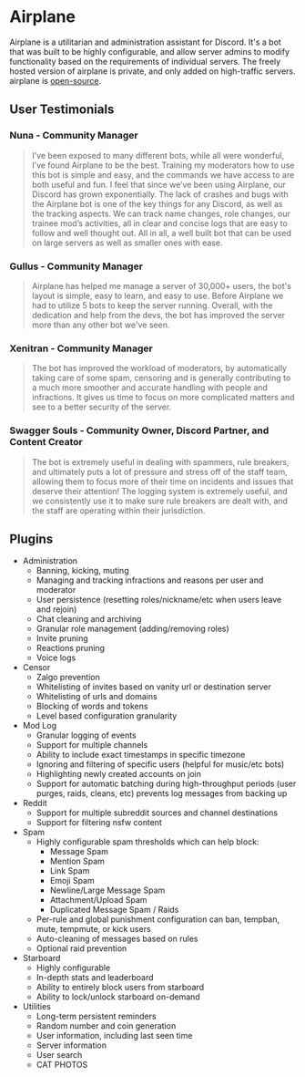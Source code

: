 # Airplane

Airplane is a utilitarian and administration assistant for Discord. It's a bot that was built to be highly configurable, and allow server admins to modify functionality based on the requirements of individual servers. The freely hosted version of airplane is private, and only added on high-traffic servers. airplane is [open-source](https://github.com/OGNova/airplane).

## User Testimonials

### Nuna - Community Manager

> I’ve been exposed to many different bots, while all were wonderful, I’ve found Airplane to be the best. Training my moderators how to use this bot is simple and easy, and the commands we have access to are both useful and fun. I feel that since we’ve been using Airplane, our Discord has grown exponentially. The lack of crashes and bugs with the Airplane bot is one of the key things for any Discord, as well as the tracking aspects. We can track name changes, role changes, our trainee mod’s activities, all in clear and concise logs that are easy to follow and well thought out. All in all, a well built bot that can be used on large servers as well as smaller ones with ease.

### Gullus - Community Manager

> Airplane has helped me manage a server of 30,000+ users, the bot's layout is simple, easy to learn, and easy to use. Before Airplane we had to utilize 5 bots to keep the server running. Overall, with the dedication and help from the devs, the bot has improved the server more than any other bot we've seen.

### Xenitran - Community Manager

> The bot has improved the workload of moderators, by automatically taking care of some spam, censoring and is generally contributing to a much more smoother and accurate handling with people and infractions. It gives us time to focus on more complicated matters and see to a better security of the server.

### Swagger Souls - Community Owner, Discord Partner, and Content Creator

> The bot is extremely useful in dealing with spammers, rule breakers, and ultimately puts a lot of pressure and stress off of the staff team, allowing them to focus more of their time on incidents and issues that deserve their attention! The logging system is extremely useful, and we consistently use it to make sure rule breakers are dealt with, and the staff are operating within their jurisdiction.

## Plugins

- Administration
  - Banning, kicking, muting
  - Managing and tracking infractions and reasons per user and moderator
  - User persistence (resetting roles/nickname/etc when users leave and rejoin)
  - Chat cleaning and archiving
  - Granular role management (adding/removing roles)
  - Invite pruning
  - Reactions pruning
  - Voice logs
- Censor
  - Zalgo prevention
  - Whitelisting of invites based on vanity url or destination server
  - Whitelisting of urls and domains
  - Blocking of words and tokens
  - Level based configuration granularity
- Mod Log
  - Granular logging of events
  - Support for multiple channels
  - Ability to include exact timestamps in specific timezone
  - Ignoring and filtering of specific users (helpful for music/etc bots)
  - Highlighting newly created accounts on join
  - Support for automatic batching during high-throughput periods (user purges, raids, cleans, etc) prevents log messages from backing up
- Reddit
  - Support for multiple subreddit sources and channel destinations
  - Support for filtering nsfw content
- Spam
  - Highly configurable spam thresholds which can help block:
    - Message Spam
    - Mention Spam
    - Link Spam
    - Emoji Spam
    - Newline/Large Message Spam
    - Attachment/Upload Spam
    - Duplicated Message Spam / Raids
  - Per-rule and global punishment configuration can ban, tempban, mute, tempmute, or kick users
  - Auto-cleaning of messages based on rules
  - Optional raid prevention
- Starboard
  - Highly configurable
  - In-depth stats and leaderboard
  - Ability to entirely block users from starboard
  - Ability to lock/unlock starboard on-demand
- Utilities
  - Long-term persistent reminders
  - Random number and coin generation
  - User information, including last seen time
  - Server information
  - User search
  - CAT PHOTOS
